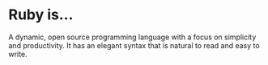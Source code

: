 # Ruby is...

A dynamic, open source programming language with a focus on simplicity and productivity. It has an elegant syntax that is natural to read and easy to write.
    
    
    
    
    